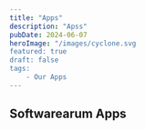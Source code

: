 ```yaml
---
title: "Apps"
description: "Apss"
pubDate: 2024-06-07
heroImage: "/images/cyclone.svg
featured: true
draft: false
tags:
    - Our Apps
---
```


## Softwarearum Apps